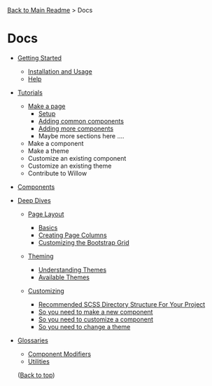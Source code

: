 [Back to Main Readme](../README.md) > Docs

# Docs

- [Getting Started](./getting-started.md)
  - [Installation and Usage](./getting-started.md#installation-and-usage)
  - [Help](./getting-started.md#help)

- [Tutorials](./tutorials/readme.md)
  - [Make a page](./tutorials/make-a-page.md)
    - [Setup](./tutorials/make-a-page.md#setup)
    - [Adding common components](./tutorials/make-a-page.md#add-common-components)
    - [Adding more components](./tutorials/make-a-page.md#add-more-components)
    - Maybe more sections here ....
  - Make a component
  - Make a theme
  - Customize an existing component
  - Customize an existing theme
  - Contribute to Willow

- [Components](./components.md)

- [Deep Dives](./deep-dives/readme.md)
  - [Page Layout](./page-layout.md#page-layout)
    - [Basics](./page-layout.md#basics)
    - [Creating Page Columns](./page-layout.md#creating-page-columns)
    - [Customizing the Bootstrap Grid](./page-layout.md#customizing-the-bootstrap-grid)
  
  - [Theming](./theming.md)
    - [Understanding Themes](./theming.md#understanding-themes)
    - [Available Themes](./theming.md#available-themes)
  
  - [Customizing](./customizing.md)
    - [Recommended SCSS Directory Structure For Your Project](./customizing.md#recommended-scss-directory-structure-for-your-project)
    - [So you need to make a new component](./customizing.md#so-you-need-to-make-a-new-component)
    - [So you need to customize a component](./customizing.md#so-you-need-to-customize-a-component)
    - [So you need to change a theme](./customizing.md#so-you-need-to-change-a-theme)
  
- [Glossaries](#glossaries)
  - [Component Modifiers](./component-modifiers.md)
  - [Utilities](./utilities.md)

  ([Back to top](#docs))
